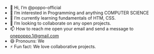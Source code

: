 - 👋 Hi, I’m @poppo-official
- 👀 I’m interested in Programming and anything COMPUTER SCIENCE
- 🌱 I’m currently learning fundamentals of HTM, CSS.
- 💞️ I’m looking to collaborate on any open projects.
- 📫 How to reach me open your email and send a message to onepoppo.1@gmail.com
- 😄 Pronouns: We
- ⚡ Fun fact: We love collaborative projects.

<!---
poppo-official/poppo-official is a ✨ special ✨ repository because its `README.md` (this file) appears on your GitHub profile.
You can click the Preview link to take a look at your changes.
--->
